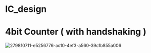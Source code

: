 # IC_design

# 4bit Counter ( with handshaking )

![279810711-e5256776-ac10-4ef3-a560-39c1b855a006](https://github.com/kinsy3015/Circuit_Design/assets/62363841/1cef5277-5c7c-46cf-82c7-ec5ca9ef3dba)
